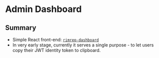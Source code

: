 # Admin Dashboard

## Summary

- Simple React front-end: [`rimrep-dashboard`](https://github.com/aodn/rimrep-dashboard)
- In very early stage, currently it serves a single purpose - to let users copy their JWT identity token to clipboard.
